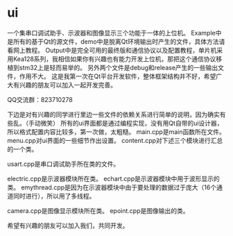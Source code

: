# ui
一个集串口调试助手、示波器和图像显示三个功能于一体的上位机。
Example中是所有的基于Qt的源文件，demo中是脱离Qt环境输出时产生的文件，具体方法请看网上教程。
Output中是完全可用的最终版和通信协议以及配置教程，单片机采用Kea128系列，我相信如果你有兴趣也有能力开发上位机，那把这个通信协议移植到stm32上是轻而易举的。
另外两个文件是debug和release产生的一些输出文件，作用不大。
这是我第一次在Qt平台开发软件，整体框架结构并不好，希望广大有兴趣的朋友可以加入一起开发完善。

QQ交流群：823710278

下边是对有兴趣的同学进行里边一些文件的依赖关系进行简单的说明，因为确实有些乱。（手动微笑）
所有的ui界面都是通过编程实现，没有用Qt自带的ui设计器，所以格式配置内容比较多，第一次做，太粗糙。
main.cpp是main函数所在文件。
menu.cpp对ui界面的一些细节作出设置。
content.cpp对下述三个模块进行汇总的一个类。

usart.cpp是串口调试助手所在类的文件。

electric.cpp是示波器模块所在类。
echart.cpp是示波器模块中用于波形显示的类。
emythread.cpp是因为在示波器模块中由于要处理的数据过于庞大（16个通道同时进行），所以用了多线程。

camera.cpp是图像显示模块所在类。
epoint.cpp是图像输出的类。

希望有兴趣的朋友可以加入我们，共同开发。
